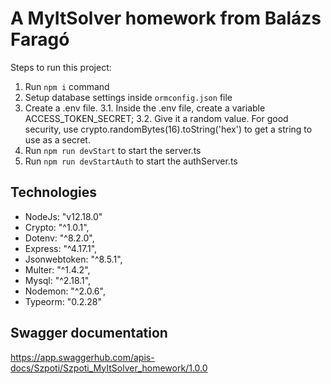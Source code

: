 # A MyItSolver homework from Balázs Faragó

Steps to run this project:

1. Run `npm i` command
2. Setup database settings inside `ormconfig.json` file
3. Create a .env file.
 3.1. Inside the .env file, create a variable ACCESS_TOKEN_SECRET;
 3.2. Give it a random value. For good security, use crypto.randomBytes(16).toString('hex') to get a string to use as a secret.
4. Run `npm run devStart` to start the server.ts
5. Run `npm run devStartAuth` to start the authServer.ts

## Technologies

- NodeJs: "v12.18.0"
- Crypto: "^1.0.1",
- Dotenv: "^8.2.0",
- Express: "^4.17.1",
- Jsonwebtoken: "^8.5.1",
- Multer: "^1.4.2",
- Mysql: "^2.18.1",
- Nodemon: "^2.0.6",
- Typeorm: "0.2.28"

## Swagger documentation
https://app.swaggerhub.com/apis-docs/Szpoti/Szpoti_MyItSolver_homework/1.0.0

